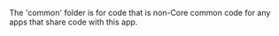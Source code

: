 The 'common' folder is for code that is non-Core common code for any apps that share code with this app.
